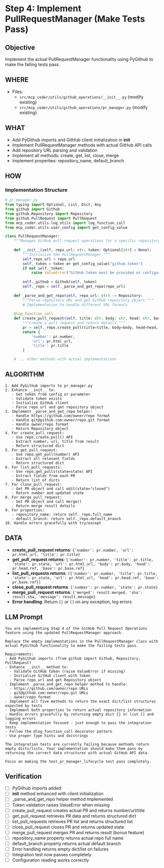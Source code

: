 # Step 4: Implement PullRequestManager (Make Tests Pass)

## Objective
Implement the actual PullRequestManager functionality using PyGithub to make the failing tests pass.

## WHERE
- Files: 
  - `src/mcp_coder/utils/github_operations/__init__.py` (modify existing)
  - `src/mcp_coder/utils/github_operations/pr_manager.py` (modify existing)

## WHAT
- Add PyGithub imports and GitHub client initialization in __init__
- Implement PullRequestManager methods with actual GitHub API calls
- Add repository URL parsing and validation
- Implement all methods: create, get, list, close, merge
- Implement properties: repository_name, default_branch

## HOW
### Implementation Structure
```python
# pr_manager.py
from typing import Optional, List, Dict, Any
from github import Github
from github.Repository import Repository
from github.PullRequest import PullRequest
from mcp_coder.utils.log_utils import log_function_call
from mcp_coder.utils.user_config import get_config_value

class PullRequestManager:
    """Manages GitHub pull request operations for a specific repository."""
    
    def __init__(self, repo_url: str, token: Optional[str] = None):
        """Initialize the PullRequestManager."""
        self.repo_url = repo_url
        self._token = token or get_config_value("github.token")
        if not self._token:
            raise ValueError("GitHub token must be provided or configured")
            
        self._github = Github(self._token)
        self._repo = self._parse_and_get_repo(repo_url)
    
    def _parse_and_get_repo(self, repo_url: str) -> Repository:
        """Parse repository URL and get GitHub repository object."""
        # Implementation to handle different URL formats
    
    @log_function_call
    def create_pull_request(self, title: str, body: str, head: str, base: str = "main") -> Dict[str, Any]:
        """Create a pull request and return details."""
        pr = self._repo.create_pull(title=title, body=body, head=head, base=base)
        return {
            'number': pr.number,
            'url': pr.html_url,
            'title': pr.title
        }

    # ... other methods with actual implementations
```

## ALGORITHM
```
1. Add PyGithub imports to pr_manager.py
2. Enhance __init__ to:
   - Get token from config or parameter
   - Validate token exists
   - Initialize GitHub client
   - Parse repo_url and get repository object
3. Implement _parse_and_get_repo helper:
   - Handle https://github.com/owner/repo format
   - Handle git@github.com:owner/repo.git format
   - Handle owner/repo format
   - Return Repository object
4. For create_pull_request:
   - Use repo.create_pull() API
   - Extract number, url, title from result
   - Return structured dict
5. For get_pull_request:
   - Use repo.get_pull(number) API
   - Extract all relevant fields
   - Return structured dict
6. For list_pull_requests:
   - Use repo.get_pulls(state=state) API
   - Extract fields from each PR
   - Return list of dicts
7. For close_pull_request:
   - Get PR object and call edit(state="closed")
   - Return number and updated state
8. For merge_pull_request:
   - Get PR object and call merge()
   - Return merge result details
9. For properties:
   - repository_name: return self._repo.full_name
   - default_branch: return self._repo.default_branch
10. Handle errors gracefully with try/except
```

## DATA
- **create_pull_request returns**: `{'number': pr.number, 'url': pr.html_url, 'title': pr.title}`
- **get_pull_request returns**: `{'number': pr.number, 'title': pr.title, 'state': pr.state, 'url': pr.html_url, 'body': pr.body, 'head': pr.head.ref, 'base': pr.base.ref}`
- **list_pull_requests returns**: `[{'number': pr.number, 'title': pr.title, 'state': pr.state, 'url': pr.html_url, 'head': pr.head.ref, 'base': pr.base.ref}]`
- **close_pull_request returns**: `{'number': pr.number, 'state': pr.state}`
- **merge_pull_request returns**: `{'merged': result.merged, 'sha': result.sha, 'message': result.message}`
- **Error handling**: Return `{}` or `[]` on any exception, log errors

## LLM Prompt
```
You are implementing Step 4 of the GitHub Pull Request Operations feature using the updated PullRequestManager approach.

Replace the empty implementations in the PullRequestManager class with actual PyGithub functionality to make the failing tests pass.

Requirements:
- Add PyGithub imports (from github import Github, Repository, PullRequest)
- Enhance __init__ method to:
  - Validate GitHub token (raise ValueError if missing)
  - Initialize GitHub client with token
  - Parse repo_url and get Repository object
- Implement _parse_and_get_repo helper method to handle:
  - https://github.com/owner/repo URLs
  - git@github.com:owner/repo.git URLs  
  - owner/repo format
- Implement all five methods to return the exact dict/list structures expected by tests
- Implement both properties to return actual repository information
- Handle errors gracefully by returning empty dict {} or list [] and logging errors
- Keep implementation focused - just enough to pass the integration tests
- Follow the @log_function_call decorator pattern
- Use proper type hints and docstrings

The integration tests are currently failing because methods return empty dicts/lists. Your implementation should make them pass by returning the correct data structures with actual GitHub API data.

Focus on making the test_pr_manager_lifecycle test pass completely.
```

## Verification
- [ ] PyGithub imports added
- [ ] __init__ method enhanced with client initialization
- [ ] _parse_and_get_repo helper method implemented
- [ ] Token validation raises ValueError when missing
- [ ] create_pull_request creates actual PR and returns number/url/title
- [ ] get_pull_request retrieves PR data and returns structured dict
- [ ] list_pull_requests retrieves PR list and returns structured list
- [ ] close_pull_request closes PR and returns updated state
- [ ] merge_pull_request merges PR and returns result (bonus feature)
- [ ] repository_name property returns actual repo full name
- [ ] default_branch property returns actual default branch
- [ ] Error handling returns empty dict/list on failures
- [ ] Integration test now passes completely
- [ ] Configuration reading works correctly

